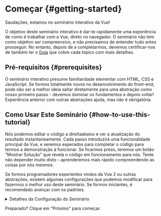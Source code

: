 # Começar {#getting-started}

Saudações, estamos no seminário interativo da Vue!

O objetivo deste seminário interativo é dar-te rapidamente uma experiência de como é trabalhar com a Vue, direto no navegador. O seminário não tem como objetivo ser compreensivo, e não precisamos de entender tudo antes prosseguir. No entanto, depois de a completarmos, devemos certificar-nos de também ler o <a target="_blank" href="/guide/introduction">Guia</a> que cobre cada tópico com mais detalhes.

## Pré-requisitos {#prerequisites}

O seminário interativo presume familiaridade elementar com HTML, CSS e JavaScript. Se formos totalmente novos no desenvolvimento do front-end, pode não ser a melhor ideia saltar diretamente para uma abstração como nosso primeiro passo - devemos dominar os fundamentos e depois voltar! Experiência anterior com outras abstrações ajuda, mas não é obrigatória.

## Como Usar Este Seminário {#how-to-use-this-tutorial}

Nós podemos editar o código <span class="wide">a direita</span><span class="narrow">abaixo</span> e ver a atualização do resultado instantaneamente. Cada passo introduzirá uma funcionalidade principal da Vue, e seremos esperados para completar o código para termos a demonstração à funcionar. Se ficarmos preso, teremos um botão "Mostrar Solução" que revela o código em funcionamento para nós. Tente não depender muito disto - aprenderemos mais rápido compreendendo as coisas por nós mesmos.

Se formos programadores experientes vindos da Vue 2 ou outras abstrações, existem algumas configurações que podemos modificar para fazermos o melhor uso deste seminário. Se formos iniciantes, é recomendado avançar com os padrões.

<details>
<summary>Detalhes da Configuração do Seminário</summary>

- A Vue oferece dois estilos de API: API de Opções e API de Composição. Este seminário interativo está desenhado para funcionar com ambas - podemos escolher o nosso estilo preferido usando os interruptores de **Preferência de API** acima. <a target="_blank" href="/guide/introduction#api-styles">Saiba mais sobre os estilos de API</a>.

- Nós também podemos trocar entre modo de Componente de Ficheiro Único ou modo de HTML. O primeiro mostrará os exemplos de código no formato de <a target="_blank" href="/guide/introduction#single-file-components">Componente de Ficheiro Único</a> (SFC), o qual é o que a maioria dos programadores usa quando usam a Vue com uma etapa de construção. O modo de HTML mostra a uso sem uma etapa de construção.

</details>

Preparado? Clique em "Próximo" para começar.
